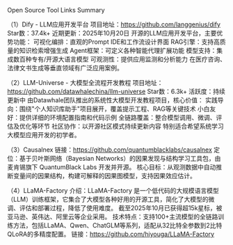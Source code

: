 Open Source Tool Links Summary


（1）Dify - LLM应用开发平台
‌项目地址‌：https://github.com/langgenius/dify
‌Star数‌：37.4k+
‌近期更新‌：2025年10月20日
开源的LLM应用开发平台，主要优势功能：
‌可视化编排‌：直观的Prompt IDE和工作流设计界面
‌RAG引擎‌：支持高质量的知识检索增强生成
‌Agent框架‌：可定义各种智能代理扩展功能
‌模型支持‌：集成数百种专有/开源大语言模型
‌可观测性‌：提供应用监测和分析能力
在医疗咨询、法律文书生成等垂直领域有广泛应用案例。‌

（2）LLM-Universe - 大模型全流程开发教程
‌项目地址‌：https://github.com/datawhalechina/llm-universe
‌Star数‌：6.3k+
‌活跃度‌：持续更新中
由Datawhale团队推出的系统性大模型开发教程项目，核心价值：
‌实践导向‌：围绕"个人知识库助手"项目展开，覆盖提示工程、RAG等关键技术
‌小白友好‌：提供详细的环境配置指南和代码示例
‌全链路覆盖‌：整合模型调用、微调、评估及优化等环节
‌社区协作‌：以开源社区模式持续更新内容
特别适合希望系统学习大模型应用开发的初学者。‌

‌（3）Causalnex‌
链接：https://github.com/quantumblacklabs/causalnex‌
‌定位‌：基于贝叶斯网络（Bayesian Networks）的‌因果发现与结构学习‌工具包，由麦肯锡旗下 QuantumBlack Labs 开发并开源。
‌核心目标‌：从观测数据中自动推断变量间的‌因果结构‌，构建可解释的因果图模型，支持因果效应估计。

‌（4）LLaMA-Factory
介绍：LLaMA-Factory 是一个低代码的大规模语言模型（LLM）训练框架，它集合了大模型各种好用的开源工具，简化了大模型的微调、评估和部署过程，降低了使用难度。
截至2025年10月已获得超15k星标，被亚马逊、英伟达、阿里云等企业采用。‌‌
‌技术特点‌：支持100+主流模型的全链路训练方法，包括LLaMA、Qwen、ChatGLM等系列，适配从32比特全参数到2比特QLoRA的多精度配置。‌‌
链接：https://github.com/hiyouga/LLaMA-Factory
